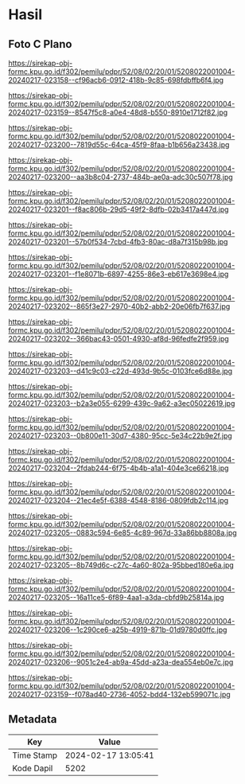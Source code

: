 # Hasil

## Foto C Plano

https://sirekap-obj-formc.kpu.go.id/f302/pemilu/pdpr/52/08/02/20/01/5208022001004-20240217-023158--cf96acb6-0912-418b-9c85-698fdbffb6f4.jpg

https://sirekap-obj-formc.kpu.go.id/f302/pemilu/pdpr/52/08/02/20/01/5208022001004-20240217-023159--8547f5c8-a0e4-48d8-b550-8910e1712f82.jpg

https://sirekap-obj-formc.kpu.go.id/f302/pemilu/pdpr/52/08/02/20/01/5208022001004-20240217-023200--7819d55c-64ca-45f9-8faa-b1b656a23438.jpg

https://sirekap-obj-formc.kpu.go.id/f302/pemilu/pdpr/52/08/02/20/01/5208022001004-20240217-023200--aa3b8c04-2737-484b-ae0a-adc30c507f78.jpg

https://sirekap-obj-formc.kpu.go.id/f302/pemilu/pdpr/52/08/02/20/01/5208022001004-20240217-023201--f8ac806b-29d5-49f2-8dfb-02b3417a447d.jpg

https://sirekap-obj-formc.kpu.go.id/f302/pemilu/pdpr/52/08/02/20/01/5208022001004-20240217-023201--57b0f534-7cbd-4fb3-80ac-d8a7f315b98b.jpg

https://sirekap-obj-formc.kpu.go.id/f302/pemilu/pdpr/52/08/02/20/01/5208022001004-20240217-023201--f1e8071b-6897-4255-86e3-eb617e3698e4.jpg

https://sirekap-obj-formc.kpu.go.id/f302/pemilu/pdpr/52/08/02/20/01/5208022001004-20240217-023202--865f3e27-2970-40b2-abb2-20e06fb7f637.jpg

https://sirekap-obj-formc.kpu.go.id/f302/pemilu/pdpr/52/08/02/20/01/5208022001004-20240217-023202--366bac43-0501-4930-af8d-96fedfe2f959.jpg

https://sirekap-obj-formc.kpu.go.id/f302/pemilu/pdpr/52/08/02/20/01/5208022001004-20240217-023203--d41c9c03-c22d-493d-9b5c-0103fce6d88e.jpg

https://sirekap-obj-formc.kpu.go.id/f302/pemilu/pdpr/52/08/02/20/01/5208022001004-20240217-023203--b2a3e055-6299-439c-9a62-a3ec05022619.jpg

https://sirekap-obj-formc.kpu.go.id/f302/pemilu/pdpr/52/08/02/20/01/5208022001004-20240217-023203--0b800e11-30d7-4380-95cc-5e34c22b9e2f.jpg

https://sirekap-obj-formc.kpu.go.id/f302/pemilu/pdpr/52/08/02/20/01/5208022001004-20240217-023204--2fdab244-6f75-4b4b-a1a1-404e3ce66218.jpg

https://sirekap-obj-formc.kpu.go.id/f302/pemilu/pdpr/52/08/02/20/01/5208022001004-20240217-023204--21ec4e5f-6388-4548-8186-0809fdb2c114.jpg

https://sirekap-obj-formc.kpu.go.id/f302/pemilu/pdpr/52/08/02/20/01/5208022001004-20240217-023205--0883c594-6e85-4c89-967d-33a86bb8808a.jpg

https://sirekap-obj-formc.kpu.go.id/f302/pemilu/pdpr/52/08/02/20/01/5208022001004-20240217-023205--8b749d6c-c27c-4a60-802a-95bbed180e6a.jpg

https://sirekap-obj-formc.kpu.go.id/f302/pemilu/pdpr/52/08/02/20/01/5208022001004-20240217-023205--16a11ce5-6f89-4aa1-a3da-cbfd9b25814a.jpg

https://sirekap-obj-formc.kpu.go.id/f302/pemilu/pdpr/52/08/02/20/01/5208022001004-20240217-023206--1c290ce6-a25b-4919-871b-01d9780d0ffc.jpg

https://sirekap-obj-formc.kpu.go.id/f302/pemilu/pdpr/52/08/02/20/01/5208022001004-20240217-023206--9051c2e4-ab9a-45dd-a23a-dea554eb0e7c.jpg

https://sirekap-obj-formc.kpu.go.id/f302/pemilu/pdpr/52/08/02/20/01/5208022001004-20240217-023159--f078ad40-2736-4052-bdd4-132eb599071c.jpg


## Metadata

| Key        | Value               |
| ---------- | ------------------- |
| Time Stamp | 2024-02-17 13:05:41 |
| Kode Dapil | 5202                |



